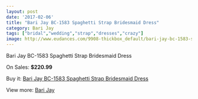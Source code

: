```yaml
---
layout: post
date: '2017-02-06'
title: "Bari Jay BC-1583 Spaghetti Strap Bridesmaid Dress"
category: Bari Jay
tags: ["bridal","wedding","strap","dresses","crazy"]
image: http://www.eudances.com/9908-thickbox_default/bari-jay-bc-1583-spaghetti-strap-bridesmaid-dress.jpg
---
```

Bari Jay BC-1583 Spaghetti Strap Bridesmaid Dress

On Sales: **$220.99**
<a href="https://www.eudances.com/en/bari-jay/3258-bari-jay-bc-1583-spaghetti-strap-bridesmaid-dress.html"><amp-img layout="responsive" width="600" height="600" src="//www.eudances.com/9908-thickbox_default/bari-jay-bc-1583-spaghetti-strap-bridesmaid-dress.jpg" alt="Bari Jay BC-1583 Spaghetti Strap Bridesmaid Dress 0" /></a>

Buy it: [Bari Jay BC-1583 Spaghetti Strap Bridesmaid Dress](https://www.eudances.com/en/bari-jay/3258-bari-jay-bc-1583-spaghetti-strap-bridesmaid-dress.html "Bari Jay BC-1583 Spaghetti Strap Bridesmaid Dress")

View more: [Bari Jay](https://www.eudances.com/en/56-bari-jay "Bari Jay")